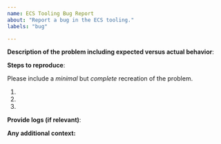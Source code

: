 ```yaml
---
name: ECS Tooling Bug Report
about: "Report a bug in the ECS tooling."
labels: "bug"

---
```

<!--
GitHub is reserved for bug reports and feature requests; it is not the place
for general questions. If you have a general question, please visit the
discuss forums: https://discuss.elastic.co/tag/ecs-elastic-common-schema.

Please fill in the following details to help us reproduce the bug:
-->

**Description of the problem including expected versus actual behavior**:

**Steps to reproduce**:

Please include a *minimal* but *complete* recreation of the problem.

1.
2.
3.

**Provide logs (if relevant)**:


**Any additional context:**
